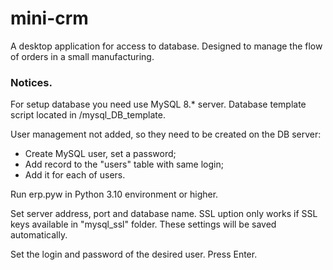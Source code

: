 # mini-crm
A desktop application for access to database.
Designed to manage the flow of orders in a small manufacturing.

### Notices.
For setup database you need use MySQL 8.* server. Database template script located in /mysql_DB_template.

User management not added, so they need to be created on the DB server:
- Create MySQL user, set a password;
- Add record to the "users" table with same login;
- Add it for each of users.

Run erp.pyw in Python 3.10 environment or higher.

Set server address, port and database name. SSL uption only works if SSL keys available in "mysql_ssl" folder. These settings will be saved automatically.

Set the login and password of the desired user. Press Enter.